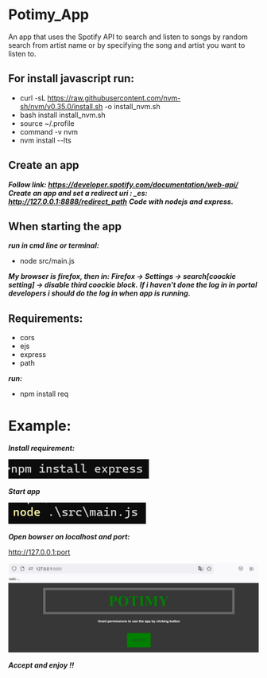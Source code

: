 # Potimy_App
An app that uses the Spotify API to search and listen to songs by random search from artist name or by specifying the song and artist you want to listen to.

## For install javascript run:

* curl -sL https://raw.githubusercontent.com/nvm-sh/nvm/v0.35.0/install.sh -o install_nvm.sh
* bash install install_nvm.sh
* source ~/.profile
* command -v nvm
* nvm install --lts

## Create an app

***Follow link: https://developer.spotify.com/documentation/web-api/***
***Create an app and set a redirect uri : \_es: http://127.0.0.1:8888/redirect_path***
***Code with nodejs and express.***

## When starting the app 

***run in cmd line or terminal:***
* node src/main.js 

***My browser is firefox, then in:***
***Firefox -> Settings -> search[coockie setting] -> disable third coockie block.***
***If i haven't done the log in in portal developers i should do the log in when app is running.***

## Requirements:
  
* cors
* ejs
* express
* path

***run:***
* npm install req

# Example:


***Install requirement:***

![Alt text](/img/npm_install.png?raw=true "App Start")

***Start app***

![Alt text](/img/app_start.png?raw=true "App Start")

***Open bowser on localhost and port:***

http://127.0.0.1:port

![Alt text](/img/start_bowser.png?raw=true "App Start")

***Accept and enjoy !!***
